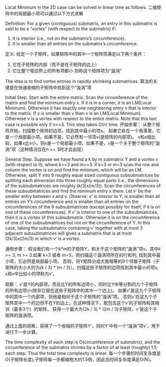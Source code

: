 Local Minimum in the 2D case can be solved in linear time as follows.
二维矩阵中的局部最小项可以通过以下方式求解

Definition: For a given (contiguous) submatrix, an entry in this submatrix is said to be a “vortex” (with respect to 
the submatrix) if:
1. It is interior (i.e., not on the submatrix’s circumference).
2. It is smaller than all entries on the submatrix’s circumference.

定义: 给定一个子矩阵，如果矩阵中的其中一个矩阵项满足以下两个条件：
1. 它在子矩阵的内部（而不是在子矩阵的边上）
2. 它比整个矩边界上的所有项都小
则称这个矩阵项为“漩涡”

The idea is to find vortex entries in rapidly shrinking submatrices.
算法的关键是在快速收缩的子矩阵中找到这个“漩涡”项

Initial Step.
Start with the entire matrix. Scan the circumference of the matrix and find the minimum entry x. If it is in a 
corner, it is an LM(Local Minimum). Otherwise it has exactly one neighboring entry v that is interior to the matrix. 
If x is smaller than v then x is an LM(Local Minimum). Otherwise v is a vortex with respect to the entire matrix. 
Note that this last case is possible only if n>=3. This step takes O(n) time.
开始步骤：
从整个矩阵开始，扫描整个矩阵的边项，找到其中最小的项x。
如果它处在一个角落里，它是一个局部最小项。如果不是，它必然有一邻项v(是矩阵的内部项)。
v和x相比较，如果x比v小，则x是一个局部最小项。如果不是，v是一个关于整个矩阵的“漩涡”项（这种情况仅在n >= 3时才会出现）

General Step.
Suppose we have found a k by m submatrix Y and a vortex v (with respect to it), where k>=3 and m>=3. If k=3 or m=3 
scan the row and column the vortex is on and find the minimum, which will be an LM.
Otherwise, split Y into 9 roughly equal sized contiguous subsubmatrices by splitting each dimension into three 
roughly equal parts (i.e., the dimensions of the subsubmatrices are roughly (k/3)x(m/3)). Scan the circumferences of 
these subsubmatrices and find the minimum entry x there. Let v’ be the smaller entry between x and v.
Observe: v’ is interior to Y, is smaller than all entries on Y’s circumference and is smaller than all entries on the
 circumferences of the 9 subsubmatrices (except possibly for itself, if it is on one of these circumferences).
If v’ is interior to one of the subsubmatrices, then it is a vortex of this subsubmatrix.
Otherwise it is on the circumference of one of the subsubmatrices but not on the circumference of Y. In this case, 
taking the subsubmatrix containing v’ together with at most 3 adjacent subsubmatrices will gives a submatrix that is 
at most (2k/3)x(2m/3) in which v’ is a vortex.

通用步骤：
假设我们有一个k*m的子矩阵Y，和关于这个矩阵的“漩涡”项v，其中k >= 3, m >= 3.如果 k=3 或者 m=3，则扫描这个漩涡项所在的行和列,
找到其中最小项，它必然是局部最小项。
否则，将Y矩阵分成大致相等的9个邻接子矩阵（子矩阵的大小大约为(k / 3) * (m / 3)）。扫描这些子矩阵的边项找到其中最小的项x,
x和v中比较小的项称为v'。

观察：
v'是Y的内部项，而且比Y的所有边项小，同时比Y中等分割的九个子矩阵的所有边项小(除非它就在这些子矩阵中的其中一个边上)。
如果v'是这九个子矩阵中的其中一个内部项，则他是相对于这个子矩阵的“漩涡”项。
否则v'在这九个子矩阵其中一个的边但不在Y的边上，在这种情况下，取包含这个v'的子矩阵和其相邻（最多3个）的矩阵，
获得一个最大为(2k / 3) * (2m / 3)子矩阵，v'是这个子矩阵的漩涡项。

通过上面的观察，获得了一个收缩的子矩阵Y'，同时Y'中有一个“漩涡”项v'，用于进行下一步计算。

The time complexity of each step is O(circumference of submatrix), and the circumference of the submatrix shrinks by 
a factor of at least (roughly) 1.5 each step. Thus the total time complexity is linear.
每一个步骤的时间复杂度是O(子矩阵长度),子矩阵每一步都缩短大约1.5倍，因此总时间复杂度满足O(N)。
